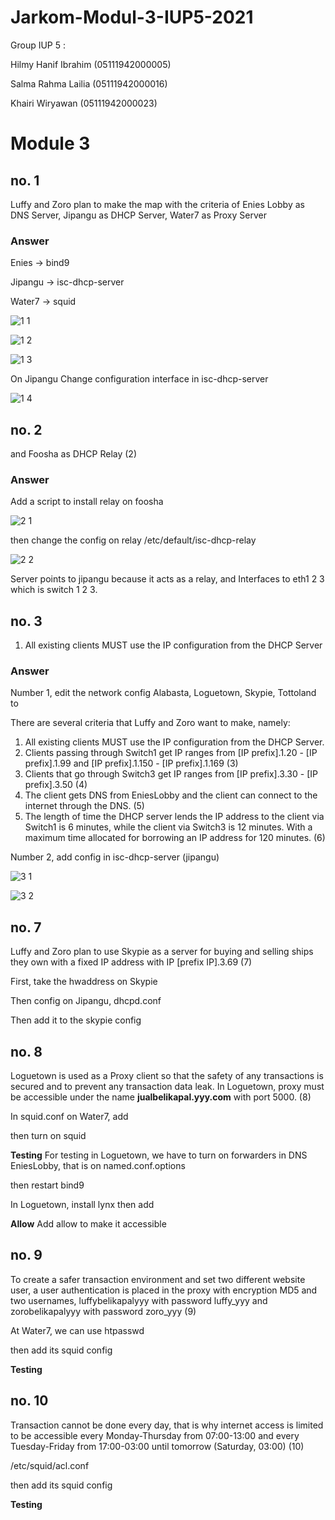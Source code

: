 # Jarkom-Modul-3-IUP5-2021


Group IUP 5 :

Hilmy Hanif Ibrahim (05111942000005)

Salma Rahma Lailia  (05111942000016)

Khairi Wiryawan     (05111942000023)


# Module 3

## no. 1

Luffy and Zoro plan to make the map with the criteria of Enies Lobby as DNS Server, Jipangu as DHCP Server, Water7 as Proxy Server

### Answer

Enies → bind9

Jipangu → isc-dhcp-server

Water7 → squid

![1 1](https://user-images.githubusercontent.com/73702347/140918006-13b947c5-f4f2-44b3-b844-49d6d34cc785.jpg)

![1 2](https://user-images.githubusercontent.com/73702347/140918555-2f19b29c-8c84-449c-8b45-d3346426ecf4.jpg)

![1 3](https://user-images.githubusercontent.com/73702347/140918587-41ca8377-08b8-4b34-b42a-b41ad8c332bc.jpg)

On Jipangu
Change configuration interface in isc-dhcp-server

![1 4](https://user-images.githubusercontent.com/73702347/140918592-f910d835-c272-4c83-913f-ee0c2660886e.jpg)

## no. 2

and Foosha as DHCP Relay (2)

### Answer

Add a script to install relay on foosha

![2 1](https://user-images.githubusercontent.com/73702347/140919132-19526c24-9269-47fd-98ef-acaba2c890e6.jpg)

then change the config on relay /etc/default/isc-dhcp-relay

![2 2](https://user-images.githubusercontent.com/73702347/140919142-13746365-5d5a-4856-a1a5-e530fef34533.jpg)

Server points to jipangu because it acts as a relay, and Interfaces to eth1 2 3 which is switch 1 2 3.

## no. 3

1. All existing clients MUST use the IP configuration from the DHCP Server

### Answer

Number 1, edit the network config Alabasta, Loguetown, Skypie, Tottoland to

There are several criteria that Luffy and Zoro want to make, namely:

1. All existing clients MUST use the IP configuration from the DHCP Server.
2. Clients passing through Switch1 get IP ranges from [IP prefix].1.20 - [IP prefix].1.99 and [IP prefix].1.150 - [IP prefix].1.169 (3)
3. Clients that go through Switch3 get IP ranges from [IP prefix].3.30 - [IP prefix].3.50 (4)
4. The client gets DNS from EniesLobby and the client can connect to the internet through the DNS. (5)
5. The length of time the DHCP server lends the IP address to the client via Switch1 is 6 minutes, while the client via Switch3 is 12 minutes. With a maximum time allocated for borrowing an IP address for 120 minutes. (6)

Number 2, add config in isc-dhcp-server (jipangu)

![3 1](https://user-images.githubusercontent.com/73702347/140919518-3357af0a-b3dc-4611-94d2-68009c73d709.jpg)

![3 2](https://user-images.githubusercontent.com/73702347/140919533-e82cb1d5-529c-492e-8518-f29678687b6a.jpg)

## no. 7

Luffy and Zoro plan to use Skypie as a server for buying and selling ships they own with a fixed IP address with IP [prefix IP].3.69 (7)

First, take the hwaddress on Skypie

Then config on Jipangu, dhcpd.conf

Then add it to the skypie config

## no. 8

Loguetown is used as a Proxy client so that the safety of any transactions is secured and to prevent any transaction data leak. In Loguetown, proxy must be accessible under the name **jualbelikapal.yyy.com** with port 5000. (8)

In squid.conf on Water7, add

then turn on squid

**Testing**
For testing in Loguetown, we have to turn on forwarders in DNS EniesLobby, that is on named.conf.options

then restart bind9

In Loguetown, install lynx
then add

**Allow**
Add allow to make it accessible 

## no. 9

To create a safer transaction environment and set two different website user, a user authentication is placed in the proxy with encryption MD5 and two usernames, luffybelikapalyyy with password luffy_yyy and zorobelikapalyyy with password zoro_yyy (9)

At Water7, we can use htpasswd

then add its squid config

**Testing**

## no. 10

Transaction cannot be done every day, that is why internet access is limited to be accessible every Monday-Thursday from 07:00-13:00 and every Tuesday-Friday from 17:00-03:00 until tomorrow (Saturday, 03:00) (10)

/etc/squid/acl.conf

then add its squid config

**Testing**

